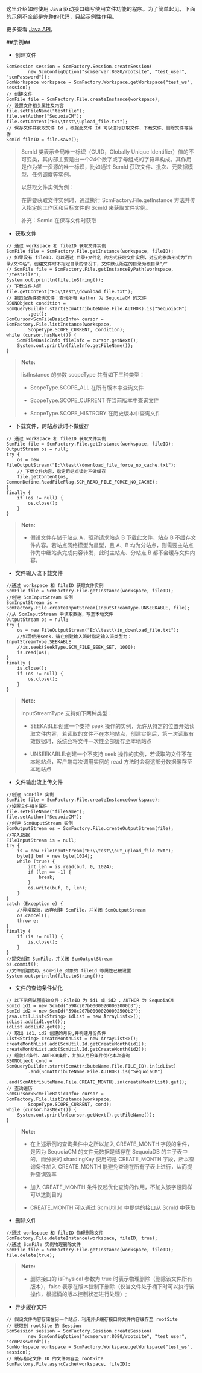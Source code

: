 这里介绍如何使用 Java 驱动接口编写使用文件功能的程序。为了简单起见，下面的示例不全部是完整的代码，只起示例性作用。
    
更多查看 [Java API][java_api]。

##示例##

* 创建文件

```lang-javascript 
ScmSession session = ScmFactory.Session.createSession(
        new ScmConfigOption("scmserver:8080/rootsite", "test_user", "scmPassword"));
ScmWorkspace workspace = ScmFactory.Workspace.getWorkspace("test_ws", session);
// 创建文件
ScmFile file = ScmFactory.File.createInstance(workspace);
// 设置文件相关属性及内容
file.setFileName("testFile");
file.setAuthor("SequoiaCM");
file.setContent("E:\\test\\upload_file.txt");
// 保存文件并获取文件 Id ，根据此文件 Id 可以进行获取文件、下载文件、删除文件等操作
ScmId fileID = file.save();
```
> ScmId 类表示全局唯一标识（GUID，Globally Unique Identifier）值的不可变类，其内部主要是由一个24个数字或字母组成的字符串构成。其作用是作为某一资源的唯一标识，比如通过 ScmId 获取文件、批次、元数据模型、任务调度等实例。
>
> 以获取文件实例为例：
> 
> 在需要获取文件实例时，通过执行 ScmFactory.File.getInstance 方法并传入指定的工作区和目标文件的 ScmId 来获取文件实例。
> 
> 补充：ScmId 在保存文件时获取

* 获取文件

```lang-javascript 
// 通过 workspace 和 fileID 获取文件实例
ScmFile file = ScmFactory.File.getInstance(workspace, fileID);
// 如果没有 fileID，可以通过 目录+文件名 的方式获取文件实例，对应的参数形式为“目录/文件名”，创建文件时不指定目录的情况下，文件默认所在的目录为根目录“/”
// ScmFile file = ScmFactory.File.getInstanceByPath(workspace, "/testFile");
System.out.println(file.toString());
// 下载文件内容
file.getContent("E:\\test\\download_file.txt");
// 按匹配条件查询文件：查询所有 Author 为 SequoiaCM 的文件
BSONObject condition = ScmQueryBuilder.start(ScmAttributeName.File.AUTHOR).is("SequoiaCM")
        .get();
ScmCursor<ScmFileBasicInfo> cursor = ScmFactory.File.listInstance(workspace,
        ScopeType.SCOPE_CURRENT, condition);
while (cursor.hasNext()) {
    ScmFileBasicInfo fileInfo = cursor.getNext();
    System.out.println(fileInfo.getFileName());
}
```
>  **Note:**
> 
>  listInstance 的参数 scopeType 共有如下三种类型：
> 
>  * ScopeType.SCOPE_ALL  在所有版本中查询文件
> 
>  * ScopeType.SCOPE_CURRENT 在当前版本中查询文件
> 
>  * ScopeType.SCOPE_HISTRORY 在历史版本中查询文件 

*	下载文件，跨站点读时不做缓存

```lang-javascript 
// 通过 workspace 和 fileID 获取文件实例
ScmFile file = ScmFactory.File.getInstance(workspace, fileID);
OutputStream os = null;
try {
    os = new FileOutputStream("E:\\test\\download_file_force_no_cache.txt");
    // 下载文件内容，指定跨站点读时不做缓存
    file.getContent(os, CommonDefine.ReadFileFlag.SCM_READ_FILE_FORCE_NO_CACHE);
}
finally {
    if (os != null) {
        os.close();
    }
}
```

> **Note:**
>
> * 假设文件存储于站点 A，驱动请求站点 B 下载此文件，站点 B 不缓存文件内容。若站点网络模型为星型，且 A、B 均为分站点，则需要主站点作为中继站点完成内容转发，此时主站点、分站点 B 都不会缓存文件内容。

*	文件输入流下载文件

```lang-javascript
//通过 workspace 和 fileID 获取文件实例
ScmFile file = ScmFactory.File.getInstance(workspace, fileID);
//创建 ScmInputStream 实例
ScmInputStream is = ScmFactory.File.createInputStream(InputStreamType.UNSEEKABLE, file);
//从 ScmInputStream 中读取数据，写至本地文件
OutputStream os = null;
try {
    os = new FileOutputStream("E:\\test\\in_download_file.txt");
    //如需使用seek，请在创建输入流时指定输入流类型为：InputStreamType.SEEKABLE
    //is.seek(SeekType.SCM_FILE_SEEK_SET, 1000);            
    is.read(os);
}
finally {
    is.close();
    if (os != null) {
        os.close();
    }
}
```
>**Note:**
> 
>  InputStreamType 支持如下两种类型：
> 
>  * SEEKABLE:创建一个支持 seek 操作的实例，允许从特定的位置开始读取文件内容，若读取的文件不在本地站点，创建实例后，第一次读取有效数据时，系统会将文件一次性全部缓存至本地站点
> 
>  * UNSEEKABLE:创建一个不支持 seek 操作的实例，若读取的文件不在本地站点，客户端每次调用实例的 read 方法时会将这部分数据缓存至本地站点

*	文件输出流上传文件

```lang-javascript
//创建 ScmFile 实例
ScmFile file = ScmFactory.File.createInstance(workspace);
//设置文件相关属性
file.setFileName("fileName");
file.setAuthor("SequoiaCM");
//创建 ScmOuputStream 实例
ScmOutputStream os = ScmFactory.File.createOutputStream(file);
//写入数据
FileInputStream is = null;
try {
    is = new FileInputStream("E:\\test\\out_upload_file.txt");
    byte[] buf = new byte[1024];
    while (true) {
        int len = is.read(buf, 0, 1024);
        if (len == -1) {
            break;
        }
        os.write(buf, 0, len);
    }
}
catch (Exception e) {
    //异常取消，放弃创建 ScmFile，并关闭 ScmOutputStream 
    os.cancel();
    throw e;
}
finally {
    if (is != null) {
        is.close();
    }
}
//提交创建 ScmFile，并关闭 ScmOutputStream  
os.commit();
//文件创建成功，scmFile 对象的 fileId 等属性已被设置
System.out.println(file.toString());
```

* 文件的查询条件优化

```lang-javascript 
// 以下示例试图查询文件：FileID 为 id1 或 id2 ，AUTHOR 为 SequoiaCM
ScmId id1 = new ScmId("598c207b00000200002000b3");
ScmId id2 = new ScmId("598c207b00000200002500b2");
java.util.List<String> idList = new ArrayList<>();
idList.add(id1.get());
idList.add(id2.get());
// 取出 id1、id2 创建的月份,并构建月份条件
List<String> createMonthList = new ArrayList<>();
createMonthList.add(ScmUtil.Id.getCreateMonth(id1));
createMonthList.add(ScmUtil.Id.getCreateMonth(id2));
// 组装id条件、AUTHOR条件，并加入月份条件优化本次查询
BSONObject cond = ScmQueryBuilder.start(ScmAttributeName.File.FILE_ID).in(idList)
        .and(ScmAttributeName.File.AUTHOR).is("SequoiaCM")
        .and(ScmAttributeName.File.CREATE_MONTH).in(createMonthList).get();
// 查询遍历
ScmCursor<ScmFileBasicInfo> cursor = ScmFactory.File.listInstance(workspace,
        ScopeType.SCOPE_CURRENT, cond);
while (cursor.hasNext()) {
    System.out.println(cursor.getNext().getFileName());
}
```
>  **Note:**
> 
>  * 在上述示例的查询条件中之所以加入 CREATE_MONTH 字段的条件，是因为 SequoiaCM 的文件元数据是储存在 SequoiaDB 的主子表中的，而分表的 shardingKey 使用的是 CREATE_MONTH 字段，所以查询条件加入 CREATE_MONTH 能避免查询在所有子表上进行，从而提升查询效率
>
>  * 加入 CREATE_MONTH 条件仅起优化查询的作用，不加入该字段同样可以达到目的
>
>  * CREATE_MONTH 可以通过 ScmUtil.Id 中提供的接口从 ScmId 中获取

* 删除文件
	
```lang-javascript 
//通过 workspace 和 fileID 物理删除文件
ScmFactory.File.deleteInstance(workspace, fileID, true);
//通过 ScmFile 实例物理删除文件
ScmFile file = ScmFactory.File.getInstance(workspace, fileID);
file.delete(true);
```
>  **Note:**
>
>  * 删除接口的 isPhysical 参数为 true 时表示物理删除（删除该文件所有版本），false 表示在版本控制下删除（仅当文件处于桶下时可以执行该操作，根据桶的版本控制状态进行处理）;

* 异步缓存文件
	
```lang-javascript 
// 假设文件内容存储在另一个站点，利用异步缓存接口将文件内容缓存至 rootSite
// 获取到 rootSite 的 Session
ScmSession session = ScmFactory.Session.createSession(
        new ScmConfigOption("scmserver:8080/rootsite", "test_user", "scmPassword"));
ScmWorkspace workspace = ScmFactory.Workspace.getWorkspace("test_ws", session);   
// 缓存指定文件 ID 的文件内容至 rootSite
ScmFactory.File.asyncCache(workspace, fileID);
```

[java_api]:api/java/html/index.html